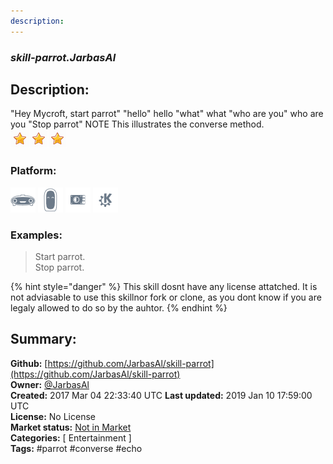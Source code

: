 ```yaml
---
description: 
---
```


### _skill-parrot.JarbasAl_  
## Description:  
"Hey Mycroft, start parrot"
"hello"
hello
"what"
what
"who are you"
who are you
"Stop parrot"
NOTE This illustrates the converse method.  
![](../.gitbook/assets/star.png)![](../.gitbook/assets/star.png)![](../.gitbook/assets/star.png)  
  
### Platform:  
 ![Mark I](../.gitbook/assets/mark-1-icon.png)  ![Mark II](../.gitbook/assets/mark-2-icon.png)  ![Picroft](../.gitbook/assets/picroft-icon.png)  ![plasmoid](../.gitbook/assets/kde.png)   
### Examples:  
> Start parrot.  
> Stop parrot.  
  
{% hint style="danger" %}
This skill dosnt have any license attatched. It is not adviasable to use this skillnor fork or clone, as you dont know if you are legaly allowed to do so by the auhtor.
{% endhint %}
  
## Summary:  
**Github:** [https://github.com/JarbasAl/skill-parrot](https://github.com/JarbasAl/skill-parrot)  
**Owner:** [@JarbasAl](https://github.com/JarbasAl)  
**Created:** 2017 Mar 04 22:33:40 UTC  **Last updated:** 2019 Jan 10 17:59:00 UTC  
**License:** No License  
**Market status:** [Not in Market](https://market.mycroft.ai/skill/)  
**Categories:** [ Entertainment ]   
**Tags:** \#parrot \#converse \#echo   
